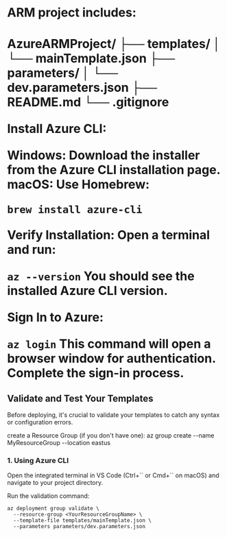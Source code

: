 <H1> ARM project includes: <H1>

AzureARMProject/
├── templates/
│   └── mainTemplate.json
├── parameters/
│   └── dev.parameters.json
├── README.md
└── .gitignore


Install Azure CLI:

Windows: Download the installer from the Azure CLI installation page.
macOS: Use Homebrew:

```brew install azure-cli```

Verify Installation: Open a terminal and run:

```az --version```
You should see the installed Azure CLI version.

Sign In to Azure:

```az login```
This command will open a browser window for authentication. Complete the sign-in process.

<H2> Validate and Test Your Templates </H2>
Before deploying, it's crucial to validate your templates to catch any syntax or configuration errors.


create a Resource Group (if you don't have one):
az group create --name MyResourceGroup --location eastus


<H3>1. Using Azure CLI </H3>
Open the integrated terminal in VS Code (Ctrl+`` or Cmd+`` on macOS) and navigate to your project directory.

Run the validation command:




```
az deployment group validate \
  --resource-group <YourResourceGroupName> \
  --template-file templates/mainTemplate.json \
  --parameters parameters/dev.parameters.json
```